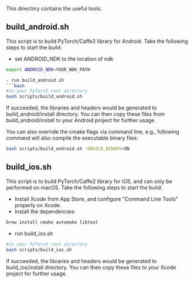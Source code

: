 This directory contains the useful tools.


## build_android.sh
This script is to build PyTorch/Caffe2 library for Android. Take the following steps to start the build:


- set ANDROID_NDK to the location of ndk

```bash
export ANDROID_NDK=YOUR_NDK_PATH

- run build_android.sh
```bash
#in your PyTorch root directory
bash scripts/build_android.sh
```
If succeeded, the libraries and headers would be generated to build_android/install directory. You can then copy these files from build_android/install to your Android project for further usage.

You can also override the cmake flags via command line, e.g., following command will also compile the executable binary files:
```bash
bash scripts/build_android.sh -DBUILD_BINARY=ON
```

## build_ios.sh
This script is to build PyTorch/Caffe2 library for iOS, and can only be performed on macOS. Take the following steps to start the build:

- Install Xcode from App Store, and configure "Command Line Tools" properly on Xcode.
- Install the dependencies:

```bash
brew install cmake automake libtool
```

- run build_ios.sh
```bash
#in your PyTorch root directory
bash scripts/build_ios.sh
```
If succeeded, the libraries and headers would be generated to build_ios/install directory. You can then copy these files  to your Xcode project for further usage.
